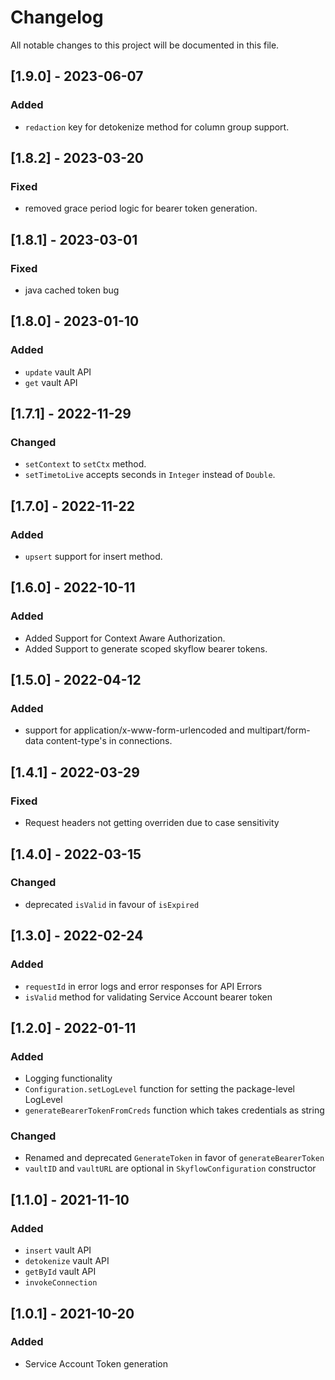 # Changelog
All notable changes to this project will be documented in this file.

## [1.9.0] - 2023-06-07
### Added
- `redaction` key for detokenize method for column group support.

## [1.8.2] - 2023-03-20
### Fixed
- removed grace period logic for bearer token generation.

## [1.8.1] - 2023-03-01
### Fixed
- java cached token bug

## [1.8.0] - 2023-01-10
### Added
- `update` vault API
- `get` vault API

## [1.7.1] - 2022-11-29
### Changed
- `setContext` to `setCtx` method.
- `setTimetoLive` accepts seconds in `Integer` instead of `Double`.

## [1.7.0] - 2022-11-22
### Added
- `upsert` support for insert method.

## [1.6.0] - 2022-10-11

### Added
- Added Support for Context Aware Authorization.
- Added Support to generate scoped skyflow bearer tokens.
## [1.5.0] - 2022-04-12

### Added
- support for application/x-www-form-urlencoded and multipart/form-data content-type's in connections.

## [1.4.1] - 2022-03-29

### Fixed 
- Request headers not getting overriden due to case sensitivity

## [1.4.0] - 2022-03-15

### Changed

- deprecated `isValid` in favour of `isExpired`

## [1.3.0] - 2022-02-24

### Added

- `requestId` in error logs and error responses for API Errors
- `isValid` method for validating Service Account bearer token

## [1.2.0] - 2022-01-11

### Added
- Logging functionality
- `Configuration.setLogLevel` function for setting the package-level LogLevel
- `generateBearerTokenFromCreds` function which takes credentials as string

### Changed
- Renamed and deprecated `GenerateToken` in favor of `generateBearerToken`
- `vaultID` and `vaultURL` are optional in `SkyflowConfiguration` constructor

## [1.1.0] - 2021-11-10
### Added
- `insert` vault API
- `detokenize` vault API
- `getById` vault API
- `invokeConnection` 
## [1.0.1] - 2021-10-20
### Added 
-  Service Account Token generation